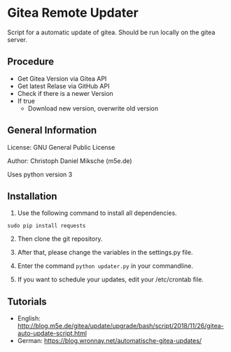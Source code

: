 # Gitea Remote Updater

Script for a automatic update of gitea. Should be run locally on the gitea server.

## Procedure
* Get Gitea Version via Gitea API
* Get latest Relase via GitHub API
* Check if there is a newer Version
* If true
    * Download new version, overwrite old version

## General Information
License: GNU General Public License

Author: Christoph Daniel Miksche (m5e.de)

Uses python version 3

## Installation

1. Use the following command to install all dependencies.

  ```
  sudo pip install requests
  ```

2. Then clone the git repository.

3. After that, please change the variables in the settings.py file.

4. Enter the command `python updater.py` in your commandline.

5. If you want to schedule your updates, edit your /etc/crontab file.

## Tutorials

* English: http://blog.m5e.de/gitea/update/upgrade/bash/script/2018/11/26/gitea-auto-update-script.html
* German: https://blog.wronnay.net/automatische-gitea-updates/
